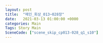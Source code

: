 ```yaml
---
layout: post
title:  "메인_회상_013~028장"
date:   2021-03-13 01:00:00 +0000
categories: Main
Tags: Story Main
SceneCode: ["scene_skip_cp013-028_q1_s10"]
---
```

